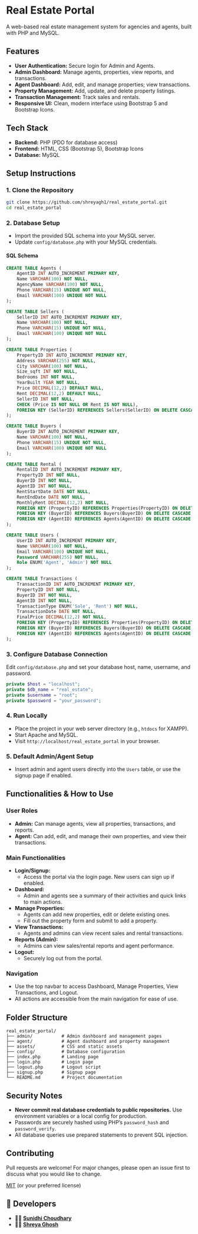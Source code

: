 # Real Estate Portal

A web-based real estate management system for agencies and agents, built with PHP and MySQL.

## Features

- **User Authentication:** Secure login for Admin and Agents.
- **Admin Dashboard:** Manage agents, properties, view reports, and transactions.
- **Agent Dashboard:** Add, edit, and manage properties; view transactions.
- **Property Management:** Add, update, and delete property listings.
- **Transaction Management:** Track sales and rentals.
- **Responsive UI:** Clean, modern interface using Bootstrap 5 and Bootstrap Icons.

## Tech Stack

- **Backend:** PHP (PDO for database access)
- **Frontend:** HTML, CSS (Bootstrap 5), Bootstrap Icons
- **Database:** MySQL

## Setup Instructions

### 1. Clone the Repository
```sh
git clone https://github.com/shreyagh1/real_estate_portal.git
cd real_estate_portal
```

### 2. Database Setup
- Import the provided SQL schema into your MySQL server.
- Update `config/database.php` with your MySQL credentials.

#### SQL Schema
```sql
CREATE TABLE Agents (
    AgentID INT AUTO_INCREMENT PRIMARY KEY,
    Name VARCHAR(100) NOT NULL,
    AgencyName VARCHAR(100) NOT NULL,
    Phone VARCHAR(15) UNIQUE NOT NULL,
    Email VARCHAR(100) UNIQUE NOT NULL
);

CREATE TABLE Sellers (
    SellerID INT AUTO_INCREMENT PRIMARY KEY,
    Name VARCHAR(100) NOT NULL,
    Phone VARCHAR(15) UNIQUE NOT NULL,
    Email VARCHAR(100) UNIQUE NOT NULL
);

CREATE TABLE Properties (
    PropertyID INT AUTO_INCREMENT PRIMARY KEY,
    Address VARCHAR(255) NOT NULL,
    City VARCHAR(100) NOT NULL,
    Size_sqft INT NOT NULL,
    Bedrooms INT NOT NULL,
    YearBuilt YEAR NOT NULL,
    Price DECIMAL(12,2) DEFAULT NULL,
    Rent DECIMAL(12,2) DEFAULT NULL,
    SellerID INT NOT NULL,
    CHECK (Price IS NOT NULL OR Rent IS NOT NULL),
    FOREIGN KEY (SellerID) REFERENCES Sellers(SellerID) ON DELETE CASCADE
);

CREATE TABLE Buyers (
    BuyerID INT AUTO_INCREMENT PRIMARY KEY,
    Name VARCHAR(100) NOT NULL,
    Phone VARCHAR(15) UNIQUE NOT NULL,
    Email VARCHAR(100) UNIQUE NOT NULL
);

CREATE TABLE Rental (
    RentalID INT AUTO_INCREMENT PRIMARY KEY,
    PropertyID INT NOT NULL,
    BuyerID INT NOT NULL,
    AgentID INT NOT NULL,
    RentStartDate DATE NOT NULL,
    RentEndDate DATE NOT NULL,
    MonthlyRent DECIMAL(12,2) NOT NULL,
    FOREIGN KEY (PropertyID) REFERENCES Properties(PropertyID) ON DELETE CASCADE,
    FOREIGN KEY (BuyerID) REFERENCES Buyers(BuyerID) ON DELETE CASCADE,
    FOREIGN KEY (AgentID) REFERENCES Agents(AgentID) ON DELETE CASCADE
);

CREATE TABLE Users (
    UserID INT AUTO_INCREMENT PRIMARY KEY,
    Name VARCHAR(100) NOT NULL,
    Email VARCHAR(100) UNIQUE NOT NULL,
    Password VARCHAR(255) NOT NULL,
    Role ENUM('Agent', 'Admin') NOT NULL
);

CREATE TABLE Transactions (
    TransactionID INT AUTO_INCREMENT PRIMARY KEY,
    PropertyID INT NOT NULL,
    BuyerID INT NOT NULL,
    AgentID INT NOT NULL,
    TransactionType ENUM('Sale', 'Rent') NOT NULL,
    TransactionDate DATE NOT NULL,
    FinalPrice DECIMAL(12,2) NOT NULL,
    FOREIGN KEY (PropertyID) REFERENCES Properties(PropertyID) ON DELETE CASCADE,
    FOREIGN KEY (BuyerID) REFERENCES Buyers(BuyerID) ON DELETE CASCADE,
    FOREIGN KEY (AgentID) REFERENCES Agents(AgentID) ON DELETE CASCADE
);
```

### 3. Configure Database Connection

Edit `config/database.php` and set your database host, name, username, and password.

```php
private $host = "localhost";
private $db_name = "real_estate";
private $username = "root";
private $password = "your_password";
```

### 4. Run Locally
- Place the project in your web server directory (e.g., `htdocs` for XAMPP).
- Start Apache and MySQL.
- Visit `http://localhost/real_estate_portal` in your browser.

### 5. Default Admin/Agent Setup
- Insert admin and agent users directly into the `Users` table, or use the signup page if enabled.

## Functionalities & How to Use

### User Roles
- **Admin:** Can manage agents, view all properties, transactions, and reports.
- **Agent:** Can add, edit, and manage their own properties, and view their transactions.

### Main Functionalities
- **Login/Signup:**
  - Access the portal via the login page. New users can sign up if enabled.
- **Dashboard:**
  - Admin and agents see a summary of their activities and quick links to main actions.
- **Manage Properties:**
  - Agents can add new properties, edit or delete existing ones.
  - Fill out the property form and submit to add a property.
- **View Transactions:**
  - Agents and admins can view recent sales and rental transactions.
- **Reports (Admin):**
  - Admins can view sales/rental reports and agent performance.
- **Logout:**
  - Securely log out from the portal.

### Navigation
- Use the top navbar to access Dashboard, Manage Properties, View Transactions, and Logout.
- All actions are accessible from the main navigation for ease of use.

## Folder Structure

```
real_estate_portal/
├── admin/           # Admin dashboard and management pages
├── agent/           # Agent dashboard and property management
├── assets/          # CSS and static assets
├── config/          # Database configuration
├── index.php        # Landing page
├── login.php        # Login page
├── logout.php       # Logout script
├── signup.php       # Signup page
└── README.md        # Project documentation
```

## Security Notes

- **Never commit real database credentials to public repositories.** Use environment variables or a local config for production.
- Passwords are securely hashed using PHP’s `password_hash` and `password_verify`.
- All database queries use prepared statements to prevent SQL injection.

## Contributing

Pull requests are welcome! For major changes, please open an issue first to discuss what you would like to change.

[MIT](LICENSE) (or your preferred license)

## 👥 Developers

- 👩‍💻 **[Sunidhi Choudhary](https://github.com/sunidhi009)** 
- 👩‍💻 **[Shreya Ghosh](https://github.com/shreyagh1)** 
